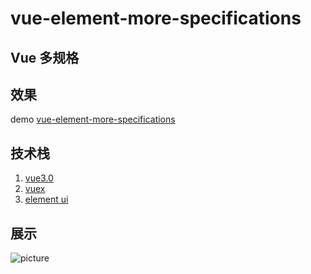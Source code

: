 # vue-element-more-specifications

## Vue 多规格


## 效果
demo [vue-element-more-specifications](https://liangzibo.github.io/vue-element-more-specifications/#/)

## 技术栈
 1. [vue3.0](https://cli.vuejs.org/zh/)
 2. [vuex](https://vuex.vuejs.org/zh/guide/)
 3. [element ui](https://element.eleme.cn/#/zh-CN/component/installation)

## 展示

![picture](https://raw.githubusercontent.com/liangzibo/vue-element-more-specifications/master/demo/20190510151840.jpg)


